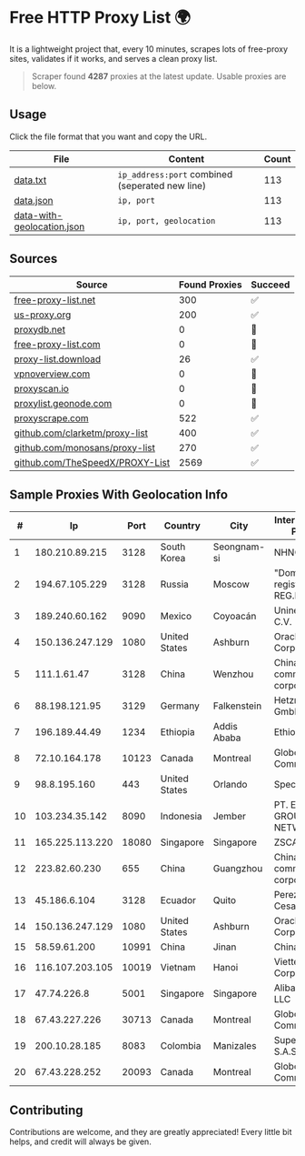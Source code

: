 
# Free HTTP Proxy List 🌍

It is a lightweight project that, every 10 minutes, scrapes lots of free-proxy sites, validates if it works, and serves a clean proxy list.


> Scraper found **4287** proxies at the latest update. Usable proxies are below.

## Usage

Click the file format that you want and copy the URL.


|File|Content|Count|
|----|-------|-----|
|[data.txt](https://raw.githubusercontent.com/themiralay/Proxy-List-World/master/data.txt)|`ip_address:port` combined (seperated new line)|113|
|[data.json](https://raw.githubusercontent.com/themiralay/Proxy-List-World/master/data.json)|`ip, port`|113|
|[data-with-geolocation.json](https://raw.githubusercontent.com/themiralay/Proxy-List-World/master/data-with-geolocation.json)|`ip, port, geolocation`|113|

## Sources

|Source|Found Proxies|Succeed|
|------|-------------|-------|
|[free-proxy-list.net](https://free-proxy-list.net)|300|✅|
|[us-proxy.org](https://www.us-proxy.org)|200|✅|
|[proxydb.net](http://proxydb.net)|0|🚫|
|[free-proxy-list.com](https://free-proxy-list.com/?page=&port=&type%5B%5D=http&type%5B%5D=https&up_time=0&search=Search)|0|🚫|
|[proxy-list.download](https://www.proxy-list.download/HTTP)|26|✅|
|[vpnoverview.com](https://vpnoverview.com/privacy/anonymous-browsing/free-proxy-servers)|0|🚫|
|[proxyscan.io](https://www.proxyscan.io)|0|🚫|
|[proxylist.geonode.com](https://proxylist.geonode.com/api/proxy-list?limit=300&page=1&sort_by=lastChecked&sort_type=desc&protocols=http,https)|0|🚫|
|[proxyscrape.com](https://api.proxyscrape.com/v2/?request=displayproxies&protocol=http&timeout=10000&country=all&ssl=all&anonymity=all)|522|✅|
|[github.com/clarketm/proxy-list](https://raw.githubusercontent.com/clarketm/proxy-list/master/proxy-list-raw.txt)|400|✅|
|[github.com/monosans/proxy-list](https://raw.githubusercontent.com/monosans/proxy-list/main/proxies/http.txt)|270|✅|
|[github.com/TheSpeedX/PROXY-List](https://raw.githubusercontent.com/TheSpeedX/PROXY-List/master/http.txt)|2569|✅|


## Sample Proxies With Geolocation Info

|#|Ip|Port|Country|City|Internet Service Provider|
|-|--|----|-------|----|-------------------------|
|1|180.210.89.215|3128|South Korea|Seongnam-si|NHNCLOUD|
|2|194.67.105.229|3128|Russia|Moscow|"Domain names registrar REG.RU", Ltd|
|3|189.240.60.162|9090|Mexico|Coyoacán|Uninet S.A. de C.V.|
|4|150.136.247.129|1080|United States|Ashburn|Oracle Corporation|
|5|111.1.61.47|3128|China|Wenzhou|China Mobile communications corporation|
|6|88.198.121.95|3129|Germany|Falkenstein|Hetzner Online GmbH|
|7|196.189.44.49|1234|Ethiopia|Addis Ababa|Ethiotelecom|
|8|72.10.164.178|10123|Canada|Montreal|GloboTech Communications|
|9|98.8.195.160|443|United States|Orlando|Spectrum|
|10|103.234.35.142|8090|Indonesia|Jember|PT. EXABIT GROUP NETWORK|
|11|165.225.113.220|18080|Singapore|Singapore|ZSCALER, INC.|
|12|223.82.60.230|655|China|Guangzhou|China Mobile communications corporation|
|13|45.186.6.104|3128|Ecuador|Quito|Perez Tito Julio Cesar|
|14|150.136.247.129|1080|United States|Ashburn|Oracle Corporation|
|15|58.59.61.200|10991|China|Jinan|Chinanet|
|16|116.107.203.105|10019|Vietnam|Hanoi|Viettel Corporation|
|17|47.74.226.8|5001|Singapore|Singapore|Alibaba Cloud LLC|
|18|67.43.227.226|30713|Canada|Montreal|GloboTech Communications|
|19|200.10.28.185|8083|Colombia|Manizales|Super Redes S.A.S|
|20|67.43.228.252|20093|Canada|Montreal|GloboTech Communications|



## Contributing

Contributions are welcome, and they are greatly appreciated! Every
little bit helps, and credit will always be given.

